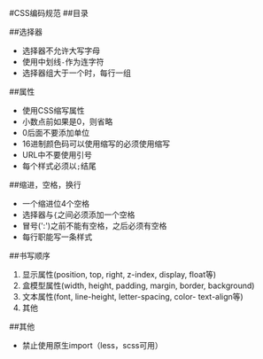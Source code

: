 #CSS编码规范
##目录

##选择器
* 选择器不允许大写字母
* 使用中划线`-`作为连字符
* 选择器组大于一个时，每行一组

##属性
* 使用CSS缩写属性
* 小数点前如果是0，则省略
* 0后面不要添加单位
* 16进制颜色码可以使用缩写的必须使用缩写
* URL中不要使用引号
* 每个样式必须以`;`结尾

##缩进，空格，换行
* 一个缩进位4个空格
* 选择器与`{`之间必须添加一个空格
* 冒号(':')之前不能有空格，之后必须有空格
* 每行职能写一条样式

##书写顺序
1. 显示属性(position, top, right, z-index, display, float等)
2. 盒模型属性(width, height, padding, margin, border, background)
3. 文本属性(font, line-height, letter-spacing, color- text-align等)
4. 其他

##其他
* 禁止使用原生import（less，scss可用）
